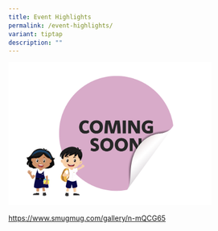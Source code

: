```yaml
---
title: Event Highlights
permalink: /event-highlights/
variant: tiptap
description: ""
---
```

<p></p>
<p></p>
<p></p>
<p></p>
<div class="isomer-image-wrapper">
<img style="width: 80%;" height="auto" width="100%" alt="" src="/images/28.png">
</div>
<p><a href="https://www.smugmug.com/gallery/n-mQCG65" rel="noopener noreferrer nofollow" target="_blank">https://www.smugmug.com/gallery/n-mQCG65</a>
</p>
<p>
<br>
</p>